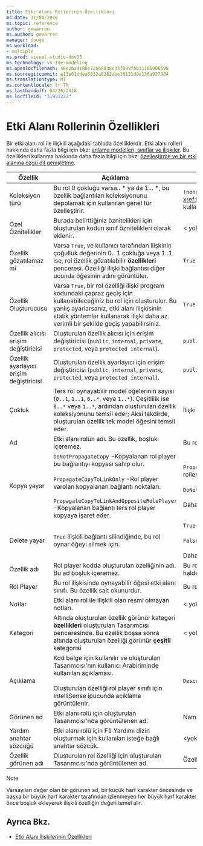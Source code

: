 ```yaml
---
title: Etki Alanı Rollerinin Özellikleri
ms.date: 11/04/2016
ms.topic: reference
author: gewarren
ms.author: gewarren
manager: douge
ms.workload:
- multiple
ms.prod: visual-studio-dev15
ms.technology: vs-ide-modeling
ms.openlocfilehash: 48e2ba4180e72b68838e33f099fbb31186006698
ms.sourcegitcommit: e13e61ddea6032a8282abe16131d9e136a927984
ms.translationtype: MT
ms.contentlocale: tr-TR
ms.lasthandoff: 04/26/2018
ms.locfileid: "31951222"
---
```

# <a name="properties-of-domain-roles"></a>Etki Alanı Rollerinin Özellikleri
Bir etki alanı rol ile ilişkili aşağıdaki tabloda özelliklerdir. Etki alanı rolleri hakkında daha fazla bilgi için bkz: [anlama modelleri, sınıflar ve ilişkiler](../modeling/understanding-models-classes-and-relationships.md). Bu özellikleri kullanma hakkında daha fazla bilgi için bkz: [özelleştirme ve bir etki alanına özgü dil genişletme](../modeling/customizing-and-extending-a-domain-specific-language.md).

|Özellik|Açıklama|Varsayılan|
|--------------|-----------------|-------------|
|Koleksiyon türü|Bu rol 0 çokluğu varsa.. * ya da 1... \*, bu özellik bağlantıları koleksiyonunu depolamak için kullanılan genel tür özelleştirir.|`(none)` - <xref:Microsoft.VisualStudio.Modeling.LinkedElementCollection%601> kullanılır|
|Özel Öznitelikler|Burada belirttiğiniz öznitelikleri için oluşturulan kodun sınıf öznitelikleri olarak eklenir.|< yok\>|
|Özellik gözatılamaz mi|Varsa `True`, ve kullanıcı tarafından ilişkinin çoğulluk değerinin 0.. 1 çokluğa veya 1..1 ise, rol özellik gözatılabilir **özellikleri** penceresi. Özelliği ilişki bağlantısı diğer ucunda öğesinin adını görüntüler.|`True`|
|Özellik Oluşturucusu|Varsa `True`, bir rol özelliği ilişki program kodundaki çapraz geçiş için kullanabileceğiniz bu rol için oluşturulur. Bu yanlış ayarlarsanız, etki alanı ilişkisinin statik yöntemler kullanarak ilişki daha az verimli bir şekilde geçiş yapabilirsiniz.|`True`|
|Özellik alıcısı erişim değiştiricisi|Oluşturulan özellik alıcısı için erişim değiştiricisi (`public`, `internal`, `private`, `protected`, veya `protected internal`).|`public`|
|Özellik ayarlayıcı erişim değiştiricisi|Oluşturulan özellik ayarlayıcı için erişim değiştiricisi (`public`, `internal`, `private`, `protected`, veya `protected internal`).|`public`|
|Çokluk|Ters rol oynayabilir model öğelerinin sayısı (`0..1`, `1..1`, `0..*`, veya `1..*`). Çeşitlilik ise `0..*` veya `1..*`, ardından oluşturulan özellik koleksiyonunu temsil eder; Aksi takdirde, oluşturulan özellik tek model öğesini temsil eder.|İlişki türüne bağlıdır ve bu ilişkiyi kaynak veya hedef rolde olduğunu.|
|Ad|Etki alanı rolün adı. Bu özellik, boşluk içeremez.|Bu rol için rol player etki alanı sınıfının adı.|
|Kopya yayar|`DoNotPropagateCopy` -Kopyalanan rol player bu bağlantıyı kopyası sahip olur.<br /><br /> `PropagateCopyToLinkOnly` -Rol player varolan kopyalanan bağlantı noktaları.<br /><br /> `PropagateCopyToLinkAndOppositeRolePlayer` -Kopyalanan bağlantı ters rol player kopyaya işaret eder.|`PropagateCopyToLinkAndOppositeRolePlayer` katıştırılmış kaynak rolleri için.<br /><br /> `DoNotPropagateCopy` diğer roller.<br /><br /> Daha fazla bilgi için bkz: [kopyalama davranışını özelleştirme](../modeling/customizing-copy-behavior.md)|
|Delete yayar|`True` ilişkili bağlantı silindiğinde, bu rol oynar öğeyi silmek için.|`True` Hedef katıştırma bir rolün.<br /><br /> `False` diğer roller.<br /><br /> Daha fazla bilgi için bkz: [özelleştirme silme davranışı](../modeling/customizing-deletion-behavior.md).|
|Özellik adı|Rol player kodda oluşturulan özelliğinin adı. Bu ad boşluk içeremez.|Bu rol bir sıfır bire varsa ters rolün adını veya bire bir Çokluk; Aksi halde, ters rolünün pluralized adı.|
|Rol Player|Bu rol ilişkisinde oynayabilir öğesi etki alanı sınıfı. Bu özellik salt okunurdur.|Bu rol için rol player etki alanı sınıfı.|
|Notlar|Etki alanı rol ile ilişkili olan resmi olmayan notları.|< yok\>|
|Kategori|Altında oluşturulan özellik görünür kategori **özellikleri** oluşturulan Tasarımcısı penceresinde. Bu özellik boşsa sonra altında oluşturulan özelliği görünür **çeşitli** kategorisi|< yok\>|
|Açıklama|Kod belge için kullanılır ve oluşturulan Tasarımcısı'nın kullanıcı Arabiriminde kullanılan açıklaması.<br /><br /> Oluşturulan özelliği rol player sınıfı için IntelliSense ipucunda açıklama görüntülenir.|`Description for` *rolün tam adı*|
|Görünen ad|Etki alanı rolü için oluşturulan Tasarımcısı'nda görüntülenen ad.|Name özelliği ayarlanmış değeri.|
|Yardım anahtar sözcüğü|Etki alanı rolü için F1 Yardımı dizin oluşturmak için kullanılan isteğe bağlı anahtar sözcük.|\<yok >|
|Özellik görünen adı|Oluşturulan rol özelliği için oluşturulan Tasarımcısı'nda görüntülenen ad.|Özellik adı özelliği ayarlanmış değeri.|

> [!NOTE]
> Varsayılan değer olan bir görünen ad, bir küçük harf karakter öncesinde ve başka bir büyük harf karakter tarafından izlenmeyen her büyük harf karakter önce boşluk ekleyerek ilişkili özelliğin değeri temel alır.

## <a name="see-also"></a>Ayrıca Bkz.

- [Etki Alanı İlişkilerinin Özellikleri](../modeling/properties-of-domain-relationships.md)